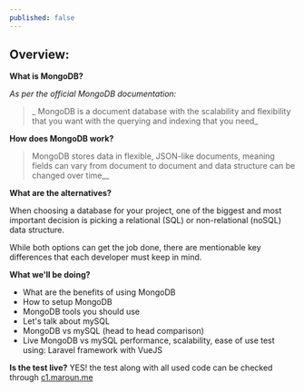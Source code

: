 ```yaml
---
published: false
---
```

## Overview: 

**What is MongoDB?**

_As per the official MongoDB documentation:_

> _ MongoDB is a document database with the scalability and flexibility that you want with the querying and indexing that you need_



**How does MongoDB work?**

> MongoDB stores data in flexible, JSON-like documents, meaning fields can vary from document to document and data structure can be changed over time__



**What are the alternatives?**

When choosing a database for your project, one of the biggest and most important decision is picking a relational (SQL) or non-relational (noSQL) data structure.

While both options can get the job done, there are mentionable key differences that each developer must keep in mind.


**What we'll be doing?**
- What are the benefits of using MongoDB
- How to setup MongoDB
- MongoDB tools you should use
- Let's talk about mySQL
- MongoDB vs mySQL (head to head comparison)
- Live MongoDB vs mySQL performance, scalability, ease of use test using: Laravel framework with VueJS

**Is the test live?**
YES! the test along with all used code can be checked through [c1.maroun.me](c1.maroun.me)
